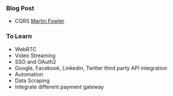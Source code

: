 ### Blog Post
- CQRS [Martin Fowler](https://martinfowler.com/bliki/CQRS.html)

### To Learn
- WebRTC
- Video Streaming
- SSO and OAuth2
- Google, Facebook, Linkedin, Twitter third party API integration
- Automation
- Data Scraping
- Integrate different payment gateway